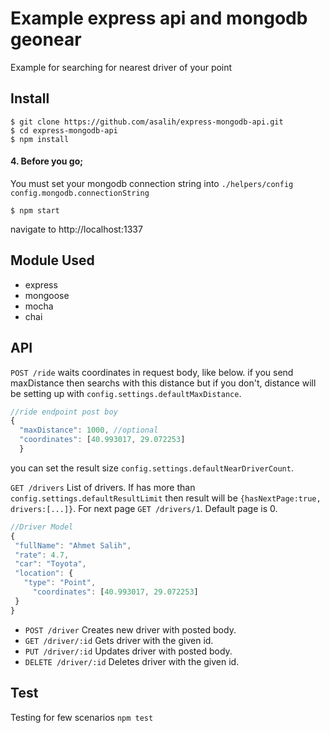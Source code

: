 # Example express api and mongodb geonear

Example for searching for nearest driver of your point

## Install
    $ git clone https://github.com/asalih/express-mongodb-api.git
    $ cd express-mongodb-api
    $ npm install

#### 4. Before you go;
You must set your mongodb connection string into
`./helpers/config` `config.mongodb.connectionString`

    $ npm start


navigate to http://localhost:1337

## Module Used
  - express
  - mongoose
  - mocha
  - chai
  
## API
  `POST /ride` waits coordinates in request body, like below. if you send maxDistance then searchs with this distance but if you don't, distance will be setting up with `config.settings.defaultMaxDistance`. 
  ```javascript
  //ride endpoint post boy
  {
	"maxDistance": 1000, //optional
	"coordinates": [40.993017, 29.072253]
	}
  ```
  you can set the result size `config.settings.defaultNearDriverCount`.
  

  `GET /drivers` List of drivers. If has more than `config.settings.defaultResultLimit` then result will be `{hasNextPage:true, drivers:[...]}`. For next page `GET /drivers/1`. Default page is 0.
 
   ```javascript
   //Driver Model
  {
	"fullName": "Ahmet Salih",
	"rate": 4.7,
	"car": "Toyota",
	"location": {
      "type": "Point",
		"coordinates": [40.993017, 29.072253]
	}
}
  ```
  - `POST /driver` Creates new driver with posted body.
  - `GET /driver/:id` Gets driver with the given id.
  - `PUT /driver/:id` Updates driver with posted body.
  - `DELETE /driver/:id` Deletes driver with the given id.
  
## Test
Testing for few scenarios `npm test`
